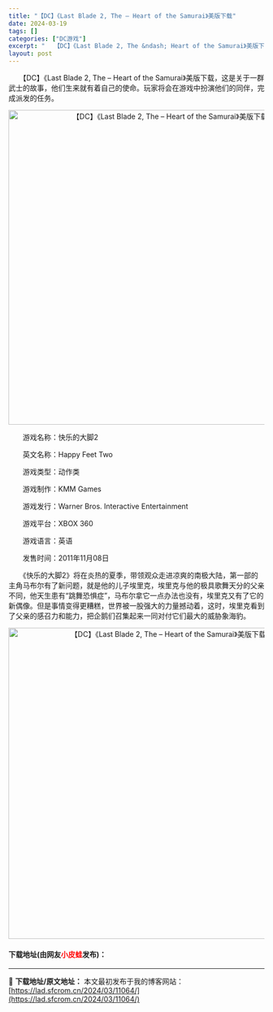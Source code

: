 ```yaml
---
title: "【DC】《Last Blade 2, The – Heart of the Samurai》美版下载"
date: 2024-03-19
tags: []
categories: ["DC游戏"]
excerpt: "　　【DC】《Last Blade 2, The &ndash; Heart of the Samurai》美版下载，这是关于一群武士的故事，他们生来就有着自己的使命。玩家将会在游戏中扮演他们的同伴，完成派发的任务。 　　游戏名称：快乐的大脚2 　　英文名称：Happy Feet Two 　　游戏类&hellip;"
layout: post
---
```


 <p>　　【DC】《Last Blade 2, The &ndash; Heart of the Samurai》美版下载，这是关于一群武士的故事，他们生来就有着自己的使命。玩家将会在游戏中扮演他们的同伴，完成派发的任务。</p> <p align="center"><img align="" border="0" src="https://lad.sfcrom.cn/wp-content/uploads/2024/03/20240319_65f9b35a3235c.png" width="620" alt="【DC】《Last Blade 2, The – Heart of the Samurai》美版下载" /></p> <p>　　游戏名称：快乐的大脚2</p> <p>　　英文名称：Happy Feet Two</p> <p>　　游戏类型：动作类</p> <p>　　游戏制作：KMM Games</p> <p>　　游戏发行：Warner Bros. Interactive Entertainment</p> <p>　　游戏平台：XBOX 360</p> <p>　　游戏语言：英语</p> <p>　　发售时间：2011年11月08日</p> <p>　　《快乐的大脚2》将在炎热的夏季，带领观众走进凉爽的南极大陆，第一部的主角马布尔有了新问题，就是他的儿子埃里克，埃里克与他的极具歌舞天分的父亲不同，他天生患有&ldquo;跳舞恐惧症&rdquo;，马布尔拿它一点办法也没有，埃里克又有了它的新偶像。但是事情变得更糟糕，世界被一股强大的力量撼动着，这时，埃里克看到了父亲的感召力和能力，把企鹅们召集起来一同对付它们最大的威胁象海豹。</p> <p align="center"><img align="" border="0" src="https://lad.sfcrom.cn/wp-content/uploads/2024/03/20240319_65f9b35abe6b4.png" width="613" alt="【DC】《Last Blade 2, The – Heart of the Samurai》美版下载" /></p> <p><h4>下载地址(由网友<font color="red">小皮蛙</font>发布)：</h4></p> 

---
📖 **下载地址/原文地址：** 本文最初发布于我的博客网站：[https://lad.sfcrom.cn/2024/03/11064/](https://lad.sfcrom.cn/2024/03/11064/)
